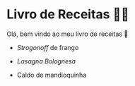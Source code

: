 # Livro de Receitas :man_cook:

Olá, bem vindo ao meu livro de receitas :wave: 

 - _Strogonoff_ de frango

 - _Lasagna Bolognesa_

 - Caldo de mandioquinha
